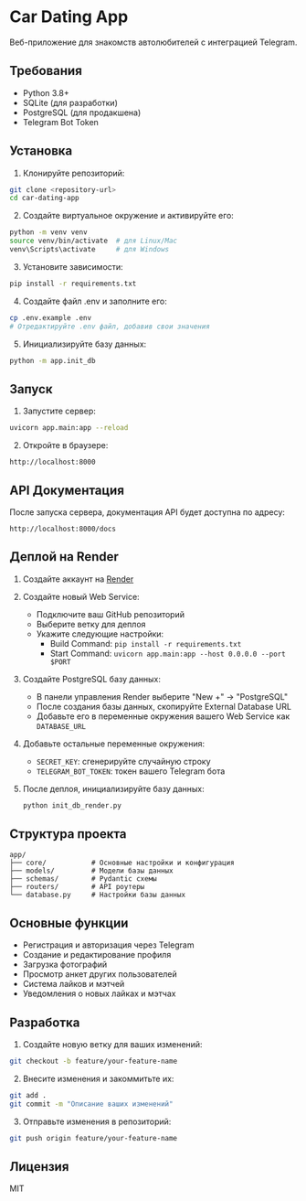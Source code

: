 # Car Dating App

Веб-приложение для знакомств автолюбителей с интеграцией Telegram.

## Требования

- Python 3.8+
- SQLite (для разработки)
- PostgreSQL (для продакшена)
- Telegram Bot Token

## Установка

1. Клонируйте репозиторий:
```bash
git clone <repository-url>
cd car-dating-app
```

2. Создайте виртуальное окружение и активируйте его:
```bash
python -m venv venv
source venv/bin/activate  # для Linux/Mac
venv\Scripts\activate     # для Windows
```

3. Установите зависимости:
```bash
pip install -r requirements.txt
```

4. Создайте файл .env и заполните его:
```bash
cp .env.example .env
# Отредактируйте .env файл, добавив свои значения
```

5. Инициализируйте базу данных:
```bash
python -m app.init_db
```

## Запуск

1. Запустите сервер:
```bash
uvicorn app.main:app --reload
```

2. Откройте в браузере:
```
http://localhost:8000
```

## API Документация

После запуска сервера, документация API будет доступна по адресу:
```
http://localhost:8000/docs
```

## Деплой на Render

1. Создайте аккаунт на [Render](https://render.com)

2. Создайте новый Web Service:
   - Подключите ваш GitHub репозиторий
   - Выберите ветку для деплоя
   - Укажите следующие настройки:
     - Build Command: `pip install -r requirements.txt`
     - Start Command: `uvicorn app.main:app --host 0.0.0.0 --port $PORT`

3. Создайте PostgreSQL базу данных:
   - В панели управления Render выберите "New +" -> "PostgreSQL"
   - После создания базы данных, скопируйте External Database URL
   - Добавьте его в переменные окружения вашего Web Service как `DATABASE_URL`

4. Добавьте остальные переменные окружения:
   - `SECRET_KEY`: сгенерируйте случайную строку
   - `TELEGRAM_BOT_TOKEN`: токен вашего Telegram бота

5. После деплоя, инициализируйте базу данных:
   ```bash
   python init_db_render.py
   ```

## Структура проекта

```
app/
├── core/           # Основные настройки и конфигурация
├── models/         # Модели базы данных
├── schemas/        # Pydantic схемы
├── routers/        # API роутеры
└── database.py     # Настройки базы данных
```

## Основные функции

- Регистрация и авторизация через Telegram
- Создание и редактирование профиля
- Загрузка фотографий
- Просмотр анкет других пользователей
- Система лайков и мэтчей
- Уведомления о новых лайках и мэтчах

## Разработка

1. Создайте новую ветку для ваших изменений:
```bash
git checkout -b feature/your-feature-name
```

2. Внесите изменения и закоммитьте их:
```bash
git add .
git commit -m "Описание ваших изменений"
```

3. Отправьте изменения в репозиторий:
```bash
git push origin feature/your-feature-name
```

## Лицензия

MIT 